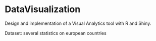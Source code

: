# DataVisualization

Design and implementation of a Visual Analytics tool with R and Shiny.

Dataset: several statistics on european countries
